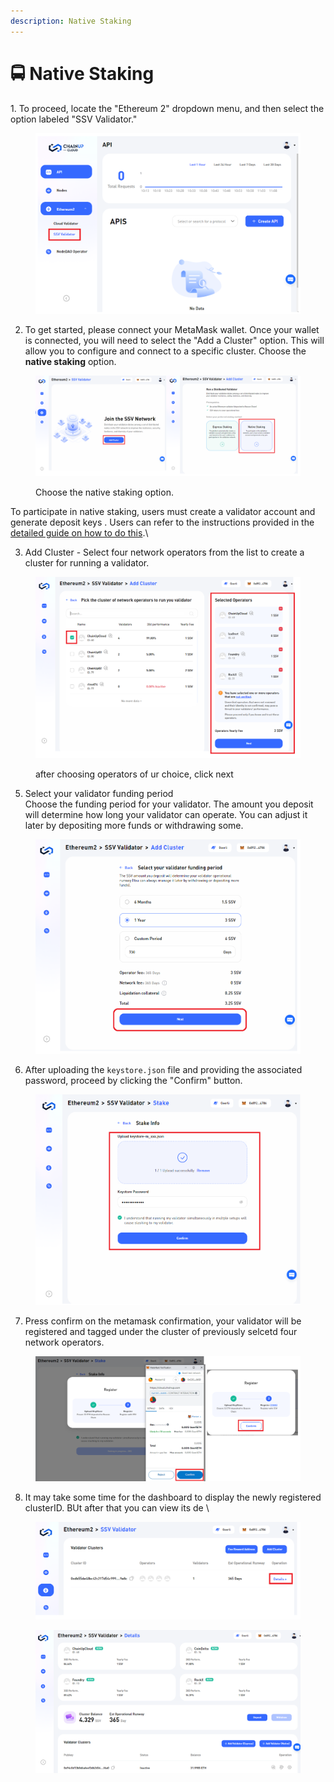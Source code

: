```yaml
---
description: Native Staking
---
```


# 🚍 Native Staking

&#x20;1\. To proceed, locate the "Ethereum 2" dropdown menu, and then select the option labeled "SSV Validator."

<figure><img src="../../.gitbook/assets/image (21).png" alt=""><figcaption></figcaption></figure>

2. To get started, please connect your MetaMask wallet. Once your wallet is connected, you will need to select the "Add a Cluster" option. This will allow you to configure and connect to a specific cluster. Choose the **native staking** option.&#x20;

<figure><img src="../../.gitbook/assets/image (32).png" alt=""><figcaption><p> Choose the native staking option.</p></figcaption></figure>

To participate in native staking, users must create a validator account and generate deposit keys . Users can refer to the instructions provided in the [detailed guide on how to do this](https://docs.chainupcloud.com/staking/staking-on-ethereum/how-to-stake-1).\




3. Add Cluster - Select four network operators from the list to create a cluster for running a validator.

<figure><img src="../../.gitbook/assets/image (27).png" alt=""><figcaption><p>after choosing operators of ur choice, click next</p></figcaption></figure>

5. Select your validator funding period\
   Choose the funding period for your validator. The amount you deposit will determine how long your validator can operate. You can adjust it later by depositing more funds or withdrawing some.

<figure><img src="../../.gitbook/assets/image (28).png" alt=""><figcaption></figcaption></figure>



6. After uploading the `keystore.json` file and providing the associated password, proceed by clicking the "Confirm" button.

<figure><img src="../../.gitbook/assets/image (13) (1).png" alt=""><figcaption></figcaption></figure>

7. Press confirm on the metamask confirmation, your validator will be registered and tagged under the cluster of previously selcetd four network operators.&#x20;

<figure><img src="../../.gitbook/assets/image (25).png" alt=""><figcaption></figcaption></figure>





8. It may take some time for the dashboard to display the newly registered clusterID. BUt after that you can view its de \


<figure><img src="../../.gitbook/assets/image (31).png" alt=""><figcaption></figcaption></figure>

<figure><img src="../../.gitbook/assets/image (44).png" alt=""><figcaption></figcaption></figure>



